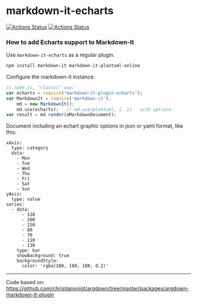 # markdown-it-echarts

[![Actions Status](https://github.com/tenuki/markdown-it-plugin-echarts/workflows/On%20Commit%20Build%20and%20Tests/badge.svg)](https://github.com/tenuki/markdown-it-pikchr/actions)
[![Actions Status](https://github.com/tenuki/markdown-it-plugin-echarts/workflows/On%20new%20release%20Build%20and%20Tests/badge.svg)](https://github.com/tenuki/markdown-it-pikchr/actions)

### How to add Echarts support to Markdown-It

Use `markdown-it-echarts` as a regular plugin.

```sh
npm install markdown-it markdown-it-plantuml-online
```

Configure the markdown-it instance:

```javascript
// node.js, "classic" way:
var echarts = require('markdown-it-plugin-echarts');
var MarkdownIt = require('markdown-it'),
    md = new MarkdownIt();
    md.use(echarts);   // md.use(plantuml, {..})   with options
var result = md.render(aMarkdownDocument);
```

Document including an echart graphic options in json or yaml format, like this:

```echarts
xAxis:
  type: category
  data:
    - Mon
    - Tue
    - Wed
    - Thu
    - Fri
    - Sat
    - Sun
yAxis:
  type: value
series:
  - data:
      - 120
      - 200
      - 150
      - 80
      - 70
      - 110
      - 130
    type: bar
    showBackground: true
    backgroundStyle:
      color: 'rgba(180, 180, 180, 0.2)'
```


----
Code based on: https://github.com/christianvoigt/argdown/tree/master/packages/argdown-markdown-it-plugin
